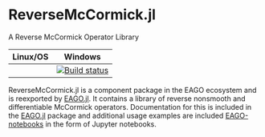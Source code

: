 # ReverseMcCormick.jl
A Reverse McCormick Operator Library

| **Linux/OS**                                                                     | **Windows**                                             |                       
|:--------------------------------------------------------------------------------:|:-------------------------------------------------------:|
|   | [![Build status](https://ci.appveyor.com/api/projects/status/ldtqmu0js1m3aha6?svg=true)](https://ci.appveyor.com/project/mewilhel/reversemccormick-jl) |

ReverseMcCormick.jl is a component package in the EAGO ecosystem and is reexported by [EAGO.jl](https://github.com/PSORLab/EAGO.jl). It contains a library of reverse nonsmooth and differentiable McCormick operators. Documentation for this is included in the [EAGO.jl](https://github.com/PSORLab/EAGO.jl) package and additional usage examples are included [EAGO-notebooks](https://github.com/PSORLab/EAGO-notebooks) in the form of Jupyter notebooks.
